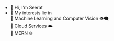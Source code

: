 - 👋 Hi, I’m Seerat
- 👀 My interests lie in </br>
  🌱 Machine Learning and Computer Vision 👁️‍🗨️ </br>
  🌱 Cloud Services ☁️ </br>
  🌱 MERN 🌐 </br>


<!---
seeratfatima19/seeratfatima19 is a ✨ special ✨ repository because its `README.md` (this file) appears on your GitHub profile.
You can click the Preview link to take a look at your changes.
--->
